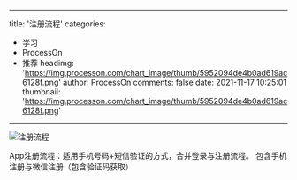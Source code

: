 
---
title: '注册流程'
categories: 
 - 学习
 - ProcessOn
 - 推荐
headimg: 'https://img.processon.com/chart_image/thumb/5952094de4b0ad619ac6128f.png'
author: ProcessOn
comments: false
date: 2021-11-17 10:25:01
thumbnail: 'https://img.processon.com/chart_image/thumb/5952094de4b0ad619ac6128f.png'
---

<div>   
<img class="thumb" alt="注册流程" src="https://img.processon.com/chart_image/thumb/5952094de4b0ad619ac6128f.png" referrerpolicy="no-referrer">
<p>App注册流程：适用手机号码+短信验证的方式，合并登录与注册流程。
包含手机注册与微信注册（包含验证码获取）</p>  
</div>
            